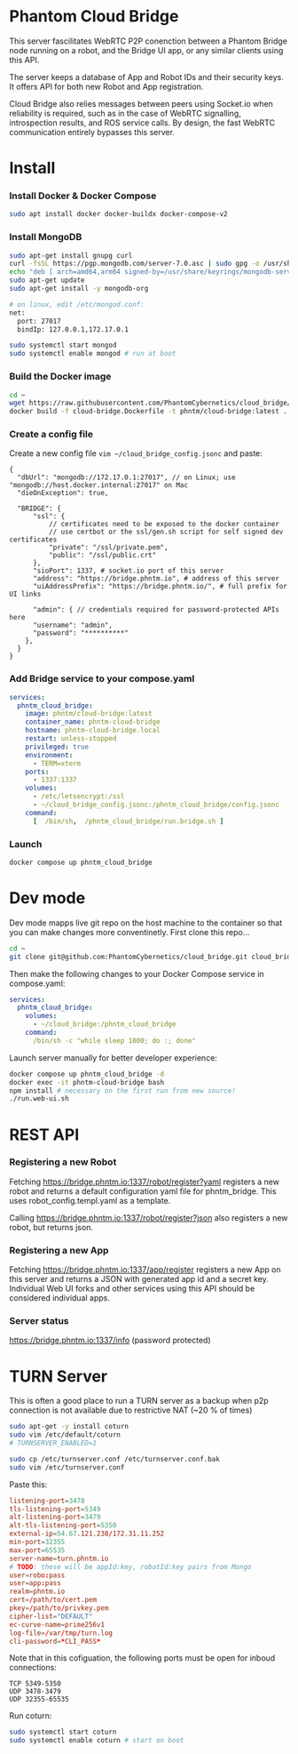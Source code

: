 # Phantom Cloud Bridge

This server fascilitates WebRTC P2P conenction between a Phantom Bridge node running on a robot, and the Bridge UI app, or any similar clients using this API.

The server keeps a database of App and Robot IDs and their security keys. It offers API for both new Robot and App registration.

Cloud Bridge also relies messages between peers using Socket.io when reliability is required, such as in the case of WebRTC signalling, introspection results, and ROS service calls. By design, the fast WebRTC communication entirely bypasses this server.

# Install
### Install Docker & Docker Compose
```bash
sudo apt install docker docker-buildx docker-compose-v2
```

### Install MongoDB
```bash
sudo apt-get install gnupg curl
curl -fsSL https://pgp.mongodb.com/server-7.0.asc | sudo gpg -o /usr/share/keyrings/mongodb-server-7.0.gpg --dearmor
echo "deb [ arch=amd64,arm64 signed-by=/usr/share/keyrings/mongodb-server-7.0.gpg ] https://repo.mongodb.org/apt/ubuntu jammy/mongodb-org/7.0 multiverse" | sudo tee /etc/apt/sources.list.d/mongodb-org-7.0.list
sudo apt-get update
sudo apt-get install -y mongodb-org

# on linux, edit /etc/mongod.conf:
net:
  port: 27017
  bindIp: 127.0.0.1,172.17.0.1

sudo systemctl start mongod
sudo systemctl enable mongod # run at boot
```

### Build the Docker image
```bash
cd ~
wget https://raw.githubusercontent.com/PhantomCybernetics/cloud_bridge/main/dev.Dockerfile -O cloud-bridge.Dockerfile
docker build -f cloud-bridge.Dockerfile -t phntm/cloud-bridge:latest .
```

### Create a config file
Create a new config file `vim ~/cloud_bridge_config.jsonc` and paste:
```jsonc
{
  "dbUrl": "mongodb://172.17.0.1:27017", // on Linux; use "mongodb://host.docker.internal:27017" on Mac
  "dieOnException": true,

  "BRIDGE": {
      "ssl": {
          // certificates need to be exposed to the docker container
          // use certbot or the ssl/gen.sh script for self signed dev certificates
          "private": "/ssl/private.pem",
          "public": "/ssl/public.crt"
      },
      "sioPort": 1337, # socket.io port of this server
      "address": "https://bridge.phntm.io", # address of this server
      "uiAddressPrefix": "https://bridge.phntm.io/", # full prefix for UI links
      
      "admin": { // credentials required for password-protected APIs here
      "username": "admin",
      "password": "**********"
    },
  }
}
```

### Add Bridge service to your compose.yaml
```yaml
services:
  phntm_cloud_bridge:
    image: phntm/cloud-bridge:latest
    container_name: phntm-cloud-bridge
    hostname: phntm-cloud-bridge.local
    restart: unless-stopped
    privileged: true
    environment:
      - TERM=xterm
    ports:
      - 1337:1337
    volumes:
      - /etc/letsencrypt:/ssl
      - ~/cloud_bridge_config.jsonc:/phntm_cloud_bridge/config.jsonc
    command:
      [  /bin/sh,  /phntm_cloud_bridge/run.bridge.sh ]
```

### Launch
```bash
docker compose up phntm_cloud_bridge
```

# Dev mode
Dev mode mapps live git repo on the host machine to the container so that you can make changes more conventinetly. First clone this repo...
```bash
cd ~
git clone git@github.com:PhantomCybernetics/cloud_bridge.git cloud_bridge
```
Then make the following changes to your Docker Compose service in compose.yaml:
```yaml
services:
  phntm_cloud_bridge:
    volumes:
      - ~/cloud_bridge:/phntm_cloud_bridge
    command:
      /bin/sh -c "while sleep 1000; do :; done"
```

Launch server manually for better developer experience:
```bash
docker compose up phntm_cloud_bridge -d
docker exec -it phntm-cloud-bridge bash
npm install # necessary on the first run from new source!
./run.web-ui.sh
```

# REST API

### Registering a new Robot

Fetching https://bridge.phntm.io:1337/robot/register?yaml registers a new robot and returns a default configuration yaml file for phntm_bridge. This uses robot_config.templ.yaml as a template. 

Calling https://bridge.phntm.io:1337/robot/register?json also registers a new robot, but returns json.

### Registering a new App

Fetching https://bridge.phntm.io:1337/app/register registers a new App on this server and returns a JSON with generated app id and a secret key. Individual Web UI forks and other services using this API should be considered individual apps.

### Server status

https://bridge.phntm.io:1337/info (password protected)  


# TURN Server
This is often a good place to run a TURN server as a backup when p2p connection is not available due to restrictive NAT (~20 % of times)

```bash
sudo apt-get -y install coturn
sudo vim /etc/default/coturn
# TURNSERVER_ENABLED=1

sudo cp /etc/turnserver.conf /etc/turnserver.conf.bak
sudo vim /etc/turnserver.conf
```

Paste this:
```conf
listening-port=3478
tls-listening-port=5349
alt-listening-port=3479
alt-tls-listening-port=5350
external-ip=54.67.121.238/172.31.11.252
min-port=32355
max-port=65535
server-name=turn.phntm.io
# TODO: these will be appId:key, robotId:key pairs from Mongo
user=robo:pass
user=app:pass
realm=phntm.io
cert=/path/to/cert.pem
pkey=/path/to/privkey.pem
cipher-list="DEFAULT"
ec-curve-name=prime256v1
log-file=/var/tmp/turn.log
cli-password=*CLI_PASS*
```

Note that in this cofiguation, the following ports must be open for inboud connections:
```
TCP	5349-5350
UDP	3478-3479
UDP	32355-65535
```

Run coturn:
```bash
sudo systemctl start coturn
sudo systemctl enable coturn # start on boot
```